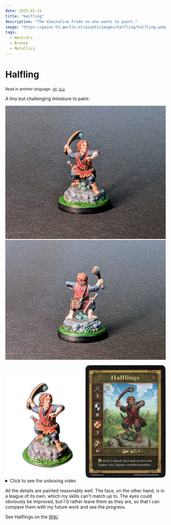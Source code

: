 ```yaml
---
date: 2025-02-21
title: "Halfling"
description: "The diminutive Frodo no one wants to paint."
image: "https://paint-h3.qwrtln.nl/assets/images/halfling/halfling.webp"
tags:
  - Neutrals
  - Bronze
  - Metallics
---
```

# Halfling
<small>Read in another language: [:pl:](https://pl.paint-h3.qwrtln.nl/posts/2025/02/niziołek/) [:ru:](https://ru.paint-h3.qwrtln.nl/posts/2025/02/полурослик/)</small>

A tiny but challenging miniature to paint.

![Halfling front](../assets/images/halfling/halfling-front.webp)
![Halfling back](../assets/images/halfling/halfling-back.webp)

<div style="display: flex; min-width: 100%; align-items: center">
  <div style="width: 50%; padding-top: 20px">
    <img src="/assets/images/halfling/halfling.webp" style="width: 100%; display: block" />
  </div>
  <div style="width: 50%">
    <img src="/assets/images/halfling/card.webp" style="width: 100%; display: block" />
  </div>
</div>

<details><summary>Click to see the unboxing video</summary>
  <video width="1280" height="720" controls preload="none">
    <source src="/assets/videos/halfling.webm" type="video/webm">
  </video>
</details>


All the details are painted reasonably well.
The face, on the other hand, is in a league of its own, which my skills can't match up to.
The eyes could obviously be improved, but I'd rather leave them as they are, so that I can compare them with my future work and see the progress.

See Halflings on the [Wiki](https://homm3bg.wiki/units/halflings).
